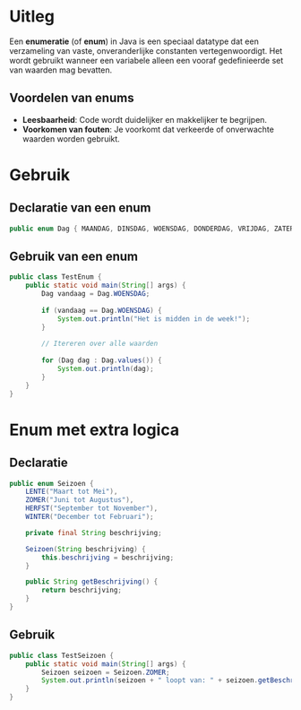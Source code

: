 # Uitleg

Een **enumeratie** (of **enum**) in Java is een speciaal datatype dat een verzameling van vaste, onveranderlijke constanten vertegenwoordigt. Het wordt gebruikt wanneer een variabele alleen een vooraf gedefinieerde set van waarden mag bevatten.

## Voordelen van enums

- **Leesbaarheid**: Code wordt duidelijker en makkelijker te begrijpen.
- **Voorkomen van fouten**: Je voorkomt dat verkeerde of onverwachte waarden worden gebruikt.
# Gebruik
## Declaratie van een enum

```java
public enum Dag { MAANDAG, DINSDAG, WOENSDAG, DONDERDAG, VRIJDAG, ZATERDAG, ZONDAG }
```

## Gebruik van een enum

```java
public class TestEnum {
	public static void main(String[] args) { 
		Dag vandaag = Dag.WOENSDAG; 
		
		if (vandaag == Dag.WOENSDAG) {
			System.out.println("Het is midden in de week!"); 
		} 
		
		// Itereren over alle waarden
		
		for (Dag dag : Dag.values()) {
			System.out.println(dag); 
		} 
	} 
}
```

# Enum met extra logica

## Declaratie

```java
public enum Seizoen {
    LENTE("Maart tot Mei"),
    ZOMER("Juni tot Augustus"),
    HERFST("September tot November"),
    WINTER("December tot Februari");

    private final String beschrijving;

    Seizoen(String beschrijving) {
        this.beschrijving = beschrijving;
    }

    public String getBeschrijving() {
        return beschrijving;
    }
}
```

## Gebruik

```java
public class TestSeizoen {
    public static void main(String[] args) {
        Seizoen seizoen = Seizoen.ZOMER;
        System.out.println(seizoen + " loopt van: " + seizoen.getBeschrijving());
    }
}
```


